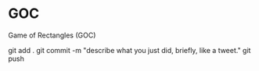 # GOC
Game of Rectangles (GOC)

git add .
git commit -m "describe what you just did, briefly, like a tweet."
git push